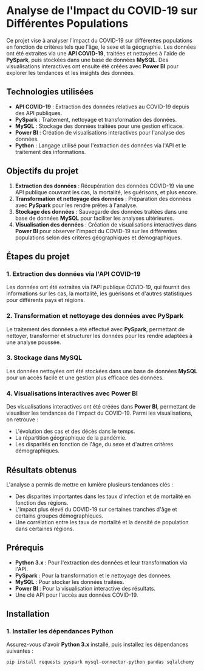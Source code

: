 # Analyse de l'Impact du COVID-19 sur Différentes Populations

Ce projet vise à analyser l'impact du COVID-19 sur différentes populations en fonction de critères tels que l'âge, le sexe et la géographie. Les données ont été extraites via une **API COVID-19**, traitées et nettoyées à l'aide de **PySpark**, puis stockées dans une base de données **MySQL**. Des visualisations interactives ont ensuite été créées avec **Power BI** pour explorer les tendances et les insights des données.

## Technologies utilisées

- **API COVID-19** : Extraction des données relatives au COVID-19 depuis des API publiques.
- **PySpark** : Traitement, nettoyage et transformation des données.
- **MySQL** : Stockage des données traitées pour une gestion efficace.
- **Power BI** : Création de visualisations interactives pour l'analyse des données.
- **Python** : Langage utilisé pour l'extraction des données via l'API et le traitement des informations.

## Objectifs du projet

1. **Extraction des données** : Récupération des données COVID-19 via une API publique couvrant les cas, la mortalité, les guérisons, et plus encore.
2. **Transformation et nettoyage des données** : Préparation des données avec **PySpark** pour les rendre prêtes à l'analyse.
3. **Stockage des données** : Sauvegarde des données traitées dans une base de données **MySQL** pour faciliter les analyses ultérieures.
4. **Visualisation des données** : Création de visualisations interactives dans **Power BI** pour observer l'impact du COVID-19 sur les différentes populations selon des critères géographiques et démographiques.

## Étapes du projet

### 1. Extraction des données via l'API COVID-19

Les données ont été extraites via l'API publique COVID-19, qui fournit des informations sur les cas, la mortalité, les guérisons et d'autres statistiques pour différents pays et régions.

### 2. Transformation et nettoyage des données avec PySpark

Le traitement des données a été effectué avec **PySpark**, permettant de nettoyer, transformer et structurer les données pour les rendre adaptées à une analyse poussée.

### 3. Stockage dans MySQL

Les données nettoyées ont été stockées dans une base de données **MySQL** pour un accès facile et une gestion plus efficace des données.

### 4. Visualisations interactives avec Power BI

Des visualisations interactives ont été créées dans **Power BI**, permettant de visualiser les tendances de l'impact du COVID-19. Parmi les visualisations, on retrouve :
- L'évolution des cas et des décès dans le temps.
- La répartition géographique de la pandémie.
- Les disparités en fonction de l'âge, du sexe et d'autres critères démographiques.

## Résultats obtenus

L'analyse a permis de mettre en lumière plusieurs tendances clés :
- Des disparités importantes dans les taux d'infection et de mortalité en fonction des régions.
- L'impact plus élevé du COVID-19 sur certaines tranches d'âge et certains groupes démographiques.
- Une corrélation entre les taux de mortalité et la densité de population dans certaines régions.

## Prérequis

- **Python 3.x** : Pour l'extraction des données et leur transformation via l'API.
- **PySpark** : Pour la transformation et le nettoyage des données.
- **MySQL** : Pour stocker les données traitées.
- **Power BI** : Pour la visualisation interactive des résultats.
- Une clé API pour l'accès aux données COVID-19.

## Installation

### 1. Installer les dépendances Python

Assurez-vous d'avoir **Python 3.x** installé, puis installez les dépendances suivantes :

```bash
pip install requests pyspark mysql-connector-python pandas sqlalchemy
